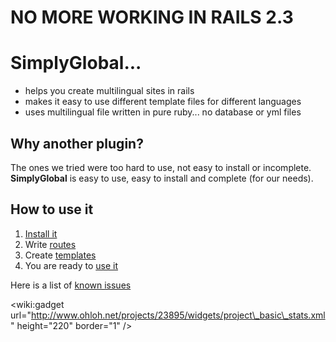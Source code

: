 # NO MORE WORKING IN RAILS 2.3 #
# SimplyGlobal... #
  * helps you create multilingual sites in rails
  * makes it easy to use different template files for different languages
  * uses multilingual file written in pure ruby... no database or yml files

## Why another plugin? ##
The ones we tried were too hard to use, not easy to install or incomplete. **SimplyGlobal** is easy to use, easy to install and complete (for our needs).

## How to use it ##
  1. [Install it](Install.md)
  1. Write [routes](Routes.md)
  1. Create [templates](Templates.md)
  1. You are ready to [use it](How.md)

Here is a list of [known issues](KnownIssues.md)

&lt;wiki:gadget url="http://www.ohloh.net/projects/23895/widgets/project\_basic\_stats.xml" height="220"  border="1" /&gt;